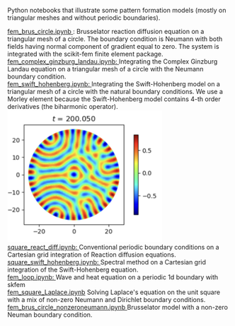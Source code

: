 Python notebooks that illustrate some pattern formation models (mostly on triangular meshes and without periodic boundaries).

<a href="https://github.com/aquillen/Pattern_Formation_FEM/blob/main/fem_brus_circle.ipynb"> 
fem_brus_circle.ipynb </a>: Brusselator reaction diffusion equation on a triangular mesh of a circle.  The boundary condition is Neumann with both fields having normal component of gradient equal to zero. The system is integrated with the scikit-fem finite element package. 


<a href="https://github.com/aquillen/Pattern_Formation_FEM/blob/main/fem_complex_ginzburg_landau.ipynb">
fem_complex_ginzburg_landau.ipynb: </a> Integrating the Complex Ginzburg Landau equation on a triangular mesh of a circle with the Neumann boundary condition. 


<br>
<a href="https://github.com/aquillen/Pattern_Formation_FEM/blob/main/fem_swift_hohenberg.ipynb">
fem_swift_hohenberg.ipynb: </a> Integrating the Swift-Hohenberg model on a triangular mesh of a circle with the natural boundary conditions.  We use a Morley element because the Swift-Hohenberg model contains 4-th order derivatives (the biharmonic operator). 

<img title="Swift-Hohenberg" alt="Alt text" src="/swift_ho_circle_mesh.png" width="350">

<br>
<a href="https://github.com/aquillen/Pattern_Formation_FEM/blob/main/square_react_dif.ipynb">
square_react_diff.ipynb: </a> Conventional periodic boundary conditions on a Cartesian grid integration of Reaction diffusion equations.



<br>
<a href="https://github.com/aquillen/Pattern_Formation_FEM/blob/main/square_swift_hohenberg.ipynb">
square_swift_hohenberg.ipynb: </a> Spectral method on a Cartesian grid integration of the Swift-Hohenberg equation. 

<br>
<a href="https://github.com/aquillen/Pattern_Formation_FEM/blob/main/fem_loop.ipynb"> fem_loop.ipynb: </a>
Wave and heat equation on a periodic 1d boundary with skfem

<br>
<a href="https://github.com/aquillen/Pattern_Formation_FEM/blob/main/fem_square_Laplace.ipynb"> fem_square_Laplace.ipynb</a> Solving Laplace's equation on the unit square with a mix of non-zero Neumann and Dirichlet boundary conditions. 

<br>
<a href="https://github.com/aquillen/Pattern_Formation_FEM/blob/main/fem_brus_circle_nonzeroneumann.ipynb"> fem_brus_circle_nonzeroneumann.ipynb </a>  Brusselator model with a non-zero Neuman boundary condition. 


